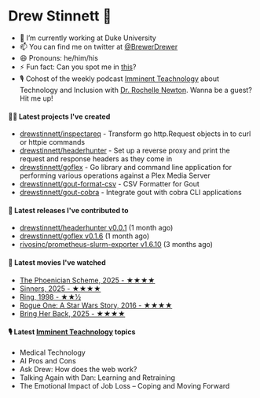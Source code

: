 
# Drew Stinnett 👋

- 🔭 I’m currently working at Duke University
- 📫 You can find me on twitter at [@BrewerDrewer](https://twitter.com/BrewerDrewer)
- 😄 Pronouns: he/him/his
- ⚡ Fun fact: Can you spot me in [this](https://www.youtube.com/watch?v=oL9WnB0qHBA)?
- 🎙 Cohost of the weekly podcast [Imminent Teachnology](https://podcast.imminentteachnology.com/) about Technology and Inclusion with [Dr. Rochelle Newton](https://www.linkedin.com/in/drrochellenewton/). Wanna be a guest? Hit me up!

#### 👨‍💻 Latest projects I've created
- [drewstinnett/inspectareq](https://github.com/drewstinnett/inspectareq) - Transform go http.Request objects in to curl or httpie commands
- [drewstinnett/headerhunter](https://github.com/drewstinnett/headerhunter) - Set up a reverse proxy and print the request and response headers as they come in
- [drewstinnett/goflex](https://github.com/drewstinnett/goflex) - Go library and command line application for performing various operations against a Plex Media Server
- [drewstinnett/gout-format-csv](https://github.com/drewstinnett/gout-format-csv) - CSV Formatter for Gout
- [drewstinnett/gout-cobra](https://github.com/drewstinnett/gout-cobra) - Integrate gout with cobra CLI applications

#### 🚀 Latest releases I've contributed to
- [drewstinnett/headerhunter v0.0.1](https://github.com/drewstinnett/headerhunter/releases/tag/v0.0.1) (1 month ago)
- [drewstinnett/goflex v0.1.6](https://github.com/drewstinnett/goflex/releases/tag/v0.1.6) (1 month ago)
- [rivosinc/prometheus-slurm-exporter v1.6.10](https://github.com/rivosinc/prometheus-slurm-exporter/releases/tag/v1.6.10) (3 months ago)

#### 🍿 Latest movies I've watched
- [The Phoenician Scheme, 2025 - ★★★★](https://letterboxd.com/mondodrew/film/the-phoenician-scheme/)
- [Sinners, 2025 - ★★★★](https://letterboxd.com/mondodrew/film/sinners-2025/1/)
- [Ring, 1998 - ★★½](https://letterboxd.com/mondodrew/film/ring-1998/)
- [Rogue One: A Star Wars Story, 2016 - ★★★★](https://letterboxd.com/mondodrew/film/rogue-one-a-star-wars-story/1/)
- [Bring Her Back, 2025 - ★★★★](https://letterboxd.com/mondodrew/film/bring-her-back/)

#### 🎙 Latest [Imminent Teachnology](https://podcast.imminentteachnology.com/) topics
- Medical Technology
- AI Pros and Cons
- Ask Drew: How does the web work?
- Talking Again with Dan: Learning and Retraining
- The Emotional Impact of Job Loss – Coping and Moving Forward
